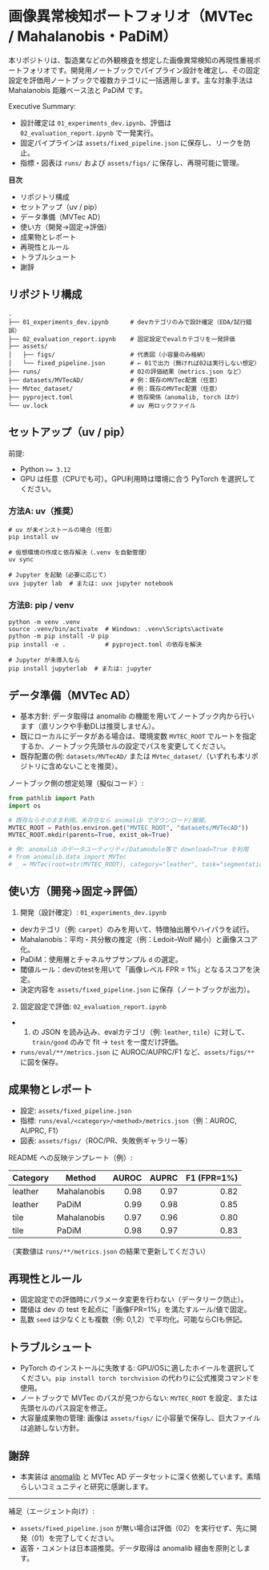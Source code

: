 # 画像異常検知ポートフォリオ（MVTec / Mahalanobis・PaDiM）

本リポジトリは、製造業などの外観検査を想定した画像異常検知の再現性重視ポートフォリオです。開発用ノートブックでパイプライン設計を確定し、その固定設定を評価用ノートブックで複数カテゴリに一括適用します。主な対象手法は Mahalanobis 距離ベース法と PaDiM です。

Executive Summary:
- 設計確定は `01_experiments_dev.ipynb`、評価は `02_evaluation_report.ipynb` で一発実行。
- 固定パイプラインは `assets/fixed_pipeline.json` に保存し、リークを防止。
- 指標・図表は `runs/` および `assets/figs/` に保存し、再現可能に管理。


**目次**
- リポジトリ構成
- セットアップ（uv / pip）
- データ準備（MVTec AD）
- 使い方（開発→固定→評価）
- 成果物とレポート
- 再現性とルール
- トラブルシュート
- 謝辞


## リポジトリ構成

```
.
├── 01_experiments_dev.ipynb      # devカテゴリのみで設計確定（EDA/試行錯誤）
├── 02_evaluation_report.ipynb    # 固定設定でevalカテゴリを一発評価
├── assets/
│   ├── figs/                     # 代表図（小容量のみ格納）
│   └── fixed_pipeline.json       # ← 01で出力（無ければ02は実行しない想定）
├── runs/                         # 02の評価結果（metrics.json など）
├── datasets/MVTecAD/             # 例：既存のMVTec配置（任意）
├── MVtec_dataset/                # 例：既存のMVTec配置（任意）
├── pyproject.toml                # 依存関係（anomalib, torch ほか）
└── uv.lock                       # uv 用ロックファイル
```


## セットアップ（uv / pip）

前提:
- Python `>= 3.12`
- GPU は任意（CPUでも可）。GPU利用時は環境に合う PyTorch を選択してください。

### 方法A: uv（推奨）

```
# uv が未インストールの場合（任意）
pip install uv

# 仮想環境の作成と依存解決（.venv を自動管理）
uv sync

# Jupyter を起動（必要に応じて）
uvx jupyter lab  # または: uvx jupyter notebook
```

### 方法B: pip / venv

```
python -m venv .venv
source .venv/bin/activate  # Windows: .venv\Scripts\activate
python -m pip install -U pip
pip install -e .           # pyproject.toml の依存を解決

# Jupyter が未導入なら
pip install jupyterlab  # または: jupyter
```


## データ準備（MVTec AD）

- 基本方針: データ取得は anomalib の機能を用いてノートブック内から行います（直リンクや手動DLは推奨しません）。
- 既にローカルにデータがある場合は、環境変数 `MVTEC_ROOT` でルートを指定するか、ノートブック先頭セルの設定でパスを変更してください。
- 既存配置の例: `datasets/MVTecAD/` または `MVtec_dataset/`（いずれも本リポジトリに含めないことを推奨）。

ノートブック側の想定処理（擬似コード）:

```python
from pathlib import Path
import os

# 既存ならそのまま利用。未存在なら anomalib でダウンロード/展開。
MVTEC_ROOT = Path(os.environ.get("MVTEC_ROOT", "datasets/MVTecAD"))
MVTEC_ROOT.mkdir(parents=True, exist_ok=True)

# 例: anomalib のデータユーティリティ/Datamodule等で download=True を利用
# from anomalib.data import MVTec
# _ = MVTec(root=str(MVTEC_ROOT), category="leather", task="segmentation", download=True)
```


## 使い方（開発→固定→評価）

1) 開発（設計確定）: `01_experiments_dev.ipynb`
- devカテゴリ（例: `carpet`）のみを用いて、特徴抽出層やハイパラを試行。
- Mahalanobis：平均・共分散の推定（例：Ledoit–Wolf 縮小）と画像スコア化。
- PaDiM：使用層とチャネルサブサンプル `d` の選定。
- 閾値ルール：devのtestを用いて「画像レベル FPR = 1%」となるスコアを決定。
- 決定内容を `assets/fixed_pipeline.json` に保存（ノートブックが出力）。

2) 固定設定で評価: `02_evaluation_report.ipynb`
- 1) の JSON を読み込み、evalカテゴリ（例: `leather`, `tile`）に対して、`train/good` のみで fit → `test` を一度だけ評価。
- `runs/eval/**/metrics.json` に AUROC/AUPRC/F1 など、`assets/figs/**` に図を保存。


## 成果物とレポート

- 設定: `assets/fixed_pipeline.json`
- 指標: `runs/eval/<category>/<method>/metrics.json`（例：AUROC, AUPRC, F1）
- 図表: `assets/figs/`（ROC/PR、失敗例ギャラリー等）

README への反映テンプレート（例）:

| Category | Method       | AUROC | AUPRC | F1 (FPR=1%) |
|----------|--------------|------:|------:|------------:|
| leather  | Mahalanobis  | 0.98  | 0.97  | 0.82        |
| leather  | PaDiM        | 0.99  | 0.98  | 0.85        |
| tile     | Mahalanobis  | 0.97  | 0.96  | 0.80        |
| tile     | PaDiM        | 0.98  | 0.97  | 0.83        |

（実数値は `runs/**/metrics.json` の結果で更新してください）


## 再現性とルール

- 固定設定での評価時にパラメータ変更を行わない（データリーク防止）。
- 閾値は dev の test を起点に「画像FPR=1%」を満たすルール/値で固定。
- 乱数 `seed` は少なくとも複数（例: 0,1,2）で平均化。可能ならCIも併記。


## トラブルシュート

- PyTorch のインストールに失敗する: GPU/OSに適したホイールを選択してください。`pip install torch torchvision` の代わりに公式推奨コマンドを使用。
- ノートブックで MVTec のパスが見つからない: `MVTEC_ROOT` を設定、または先頭セルのパス設定を修正。
- 大容量成果物の管理: 画像は `assets/figs/` に小容量で保存し、巨大ファイルは追跡しない方針。


## 謝辞

- 本実装は [anomalib](https://github.com/openvinotoolkit/anomalib) と MVTec AD データセットに深く依拠しています。素晴らしいコミュニティと研究に感謝します。


---

補足（エージェント向け）:
- `assets/fixed_pipeline.json` が無い場合は評価（02）を実行せず、先に開発（01）を完了してください。
- 返答・コメントは日本語推奨。データ取得は anomalib 経由を原則とします。
